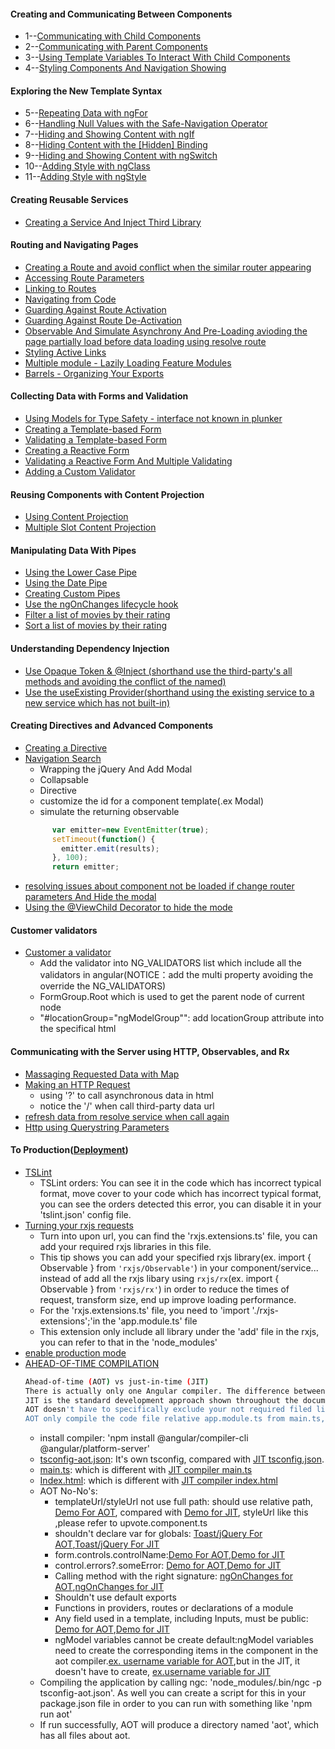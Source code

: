 #### Creating and Communicating Between Components
* 1--[Communicating with Child Components](https://plnkr.co/edit/NPY5og89qxa1jhWuOHtw)
* 2--[Communicating with Parent Components](https://plnkr.co/edit/Rm0nL9uMgGPUO3j7EH0F)
* 3--[Using Template Variables To Interact With Child Components](https://plnkr.co/edit/iOJ6d1tsUra0qbNYX54P)
* 4--[Styling Components And Navigation Showing](https://plnkr.co/edit/zIOcnEtO4Hx4u59AqoGx?p=info)
#### Exploring the New Template Syntax
* 5--[Repeating Data with ngFor](https://plnkr.co/edit/UoJWGBKmwsHuI4HvooIl)
* 6--[Handling Null Values with the Safe-Navigation Operator](https://plnkr.co/edit/K8JTinIjcw0u7FiuZpMM)
* 7--[Hiding and Showing Content with ngIf](https://plnkr.co/edit/LXnlULhj6nBPO7yifo7A)
* 8--[Hiding Content with the [Hidden] Binding](https://plnkr.co/edit/4Ui7kEHOp3fPLkcYaG6B)
* 9--[Hiding and Showing Content with ngSwitch](https://plnkr.co/edit/Vilb8799fzOC7pVsA5pR)
* 10--[Adding Style with ngClass](https://plnkr.co/edit/8jCI9tJjcnE013mmsHi4)
* 11--[Adding Style with ngStyle](https://plnkr.co/edit/6DWm5DAlIKXLjxY2HwhN?p=info)
#### Creating Reusable Services
* [Creating a Service And Inject Third Library](https://plnkr.co/edit/3cGfzHAKmt6DYZtJl8DK)
#### Routing and Navigating Pages
* [Creating a Route and avoid conflict when the similar router appearing](http://plnkr.co/edit/uxm1kj8A8DIXQQg4VPQf)
* [Accessing Route Parameters](http://plnkr.co/edit/7MJZc2FuP4wlzo88098n)
* [Linking to Routes](http://plnkr.co/edit/kGFJkbKPElB2tjBddyJh)
* [Navigating from Code](http://plnkr.co/edit/o40fPMINvax9bORdvy6H)
* [Guarding Against Route Activation](http://plnkr.co/edit/Ckuj11eAQUQQiG88Vz02)
* [Guarding Against Route De-Activation](http://plnkr.co/edit/Jl1BTwuClfbAydwgJqbp)
* [Observable And Simulate Asynchrony And Pre-Loading avioding the page partially load before data loading using resolve route](http://plnkr.co/edit/42W34uedJsxSnO4GfuCR)
* [Styling Active Links](http://plnkr.co/edit/yF5qkZWdPp6WzlArxtfX)
* [Multiple module - Lazily Loading Feature Modules](https://plnkr.co/edit/MkLLiAJWkHYjjJ58SYA8)
* [Barrels - Organizing Your Exports](https://plnkr.co/edit/C0aY1Hlqb5JwqCIhFAho)
#### Collecting Data with Forms and Validation
* [Using Models for Type Safety - interface not known in plunker](http://plnkr.co/edit/vDWIzoZrYW6JrU1q1IAa)
* [Creating a Template-based Form](http://plnkr.co/edit/oIVnAkszqOGwDyYTm7WF)
* [Validating a Template-based Form](http://plnkr.co/edit/1VqzHIqrHY4QY1QL3Uko)
* [Creating a Reactive Form ](http://plnkr.co/edit/LFob432TyAjwdEoc4Qo7)
* [Validating a Reactive Form And Multiple Validating](http://plnkr.co/edit/SUUG6w0QUJqU3cGtFrd0)
* [Adding a Custom Validator](http://plnkr.co/edit/FeYhmKgjR7nFoR0Op5xa)
#### Reusing Components with Content Projection
* [Using Content Projection](http://plnkr.co/edit/Zwe0OOwAQdXvHFn6k2jO)
* [Multiple Slot Content Projection](http://plnkr.co/edit/ski3P20beoPdlO2ZwQ0C)
#### Manipulating Data With Pipes
* [Using the Lower Case Pipe](http://plnkr.co/edit/pkKZAyBSD4VZoabcCo8G)
* [Using the Date Pipe](http://plnkr.co/edit/5tJ636Obmt77bro2b7WW)
* [Creating Custom Pipes](http://plnkr.co/edit/S7guOz5qx5xbzJHd3iHb)
* [Use the ngOnChanges lifecycle hook](http://plnkr.co/edit/EDPFB6N8k0XQRFMM448w)
* [Filter a list of movies by their rating](http://plnkr.co/edit/QVA3vMEgSQJ8XoUR7ElK)
* [Sort a list of movies by their rating](http://plnkr.co/edit/W8MhzGXjrphkra0DCOCg)
#### Understanding Dependency Injection
* [Use Opaque Token & @Inject (shorthand use the third-party's all methods and avoiding the conflict of the named)](http://plnkr.co/edit/pMDVwbUkjVR7qUUcvlp8)
* [Use the useExisting Provider(shorthand using the existing service to a new service which has not built-in)](http://plnkr.co/edit/PTojTPcFreI5IX27Edyv)
#### Creating Directives and Advanced Components
* [Creating a Directive](http://plnkr.co/edit/tEDReQReECfkysJCD0fC)
* [Navigation Search](http://plnkr.co/edit/F54Q88J571Abck92fE35)
   * Wrapping the jQuery And  Add Modal 
   * Collapsable 
   * Directive 
   * customize the id for a component template(.ex Modal)
   * simulate the returning observable
    ```js
          var emitter=new EventEmitter(true);
          setTimeout(function() {
            emitter.emit(results);
          }, 100);
          return emitter;
    ```
* [resolving issues about component not be loaded if change router parameters And Hide the modal](http://plnkr.co/edit/2mSJYTmnHecz0h5HUau5)
* [Using the @ViewChild Decorator to hide the mode](http://plnkr.co/edit/b1L5jEuMsNHOYf0LB6Al)
#### Customer validators
* [Customer a validator](http://plnkr.co/edit/A3hJUkP88mDZRDxF3ajQ)
  * Add the validator into NG_VALIDATORS list which include all the validators in angular(NOTICE：add the multi property avoiding the override the NG_VALIDATORS) 
  * FormGroup.Root which is used to get the parent node of current node
  * "#locationGroup="ngModelGroup"": add locationGroup attribute into the specifical html
#### Communicating with the Server using HTTP, Observables, and Rx
* [Massaging Requested Data with Map](http://plnkr.co/edit/ODS0GhIb2Rb5OdXaegLo)
* [Making an HTTP Request](http://plnkr.co/edit/hJ40JWN6nJpSvr8Ph0y9)
  * using '?' to call asynchronous data in html 
  * notice the '/' when call third-party data url
* [refresh data from resolve service when call again](http://plnkr.co/edit/krHtnnzSZunZEZpIPZH9)
* [Http using Querystring Parameters](http://plnkr.co/edit/UkKTiWo6MHKbAaSlAIoq)
#### To Production([Deployment](https://angular.io/docs/ts/latest/guide/deployment.html#!#sts=Optimize%20for%20production))
* [TSLint](https://palantir.github.io/tslint/)
  * TSLint orders: You can see it in the code which has incorrect typical format, move cover to your code which has incorrect typical format, you can see the orders detected this error, you can disable it in your 'tslint.json' config file.
* [Turning your rxjs requests](http://plnkr.co/edit/UkKTiWo6MHKbAaSlAIoq?p=info)
  * Turn into upon url, you can find the 'rxjs.extensions.ts' file, you can add your required rxjs libraries in this file.
  * This tip shows you can add your specified rxjs library(ex. import { Observable } from `'rxjs/Observable'`) in your component/service... instead of add all the rxjs libary using `rxjs/rx`(ex. import { Observable } from `'rxjs/rx'`) in order to reduce the times of request, transform size, end up improve loading performance.
  * For the 'rxjs.extensions.ts' file, you need to 'import './rxjs-extensions';'in the 'app.module.ts' file
  * This extension only include all library under the 'add' file in the rxjs, you can refer to that in the 'node_modules'
* [enable production mode](https://github.com/Wwawawa/angular2-fundamentals-Completing/blob/master/ng2-fundamentals/app/main.ts)
* [AHEAD-OF-TIME COMPILATION](https://angular.io/docs/ts/latest/cookbook/aot-compiler.html)
  ```sh
  Ahead-of-time (AOT) vs just-in-time (JIT)
  There is actually only one Angular compiler. The difference between AOT and JIT is a matter of timing and tooling. With AOT, the compiler runs once at build time using one set of libraries; with JIT it runs every time for every user at runtime using a different set of libraries.
  JIT is the standard development approach shown throughout the documentation.
  AOT doesn't have to specifically exclude your not required filed like test files .etc, AOT will walk through the code and figure out which file need to be included in our production build.
  AOT only compile the code file relative app.module.ts from main.ts, cannot deal with the config files, source control files.
  ```
  * install compiler: 'npm install @angular/compiler-cli @angular/platform-server'
  * [tsconfig-aot.json](https://github.com/Wwawawa/angular2-fundamental-exercise/blob/master/chapter17%20Production%20AOT/tsconfig-aot.json): It's own tsconfig, compared with [JIT tsconfig.json](https://github.com/Wwawawa/angular2-fundamentals-JIT/blob/master/ng2-fundamentals/tsconfig.json).
  * [main.ts](https://github.com/Wwawawa/angular2-fundamental-exercise/blob/master/chapter17%20Production%20AOT/app/main-aot.ts): which is different with [JIT compiler main.ts](https://github.com/Wwawawa/angular2-fundamentals-JIT/blob/master/ng2-fundamentals/app/main.ts)
  * [Index.html](https://github.com/Wwawawa/angular2-fundamental-exercise/blob/master/chapter17%20Production%20AOT/index.html): which is different with [JIT compiler index.html](https://github.com/Wwawawa/angular2-fundamentals-JIT/blob/master/ng2-fundamentals/index.html)
  * AOT No-No's:
    * templateUrl/styleUrl not use full path: should use relative path, [Demo For AOT](https://github.com/Wwawawa/angular2-fundamental-exercise/blob/master/chapter17%20Production%20AOT/app/events/create-event.component.ts), compared with [Demo for JIT](https://github.com/Wwawawa/angular2-fundamentals-JIT/blob/master/ng2-fundamentals/app/events/create-event.component.ts), styleUrl like this ,please refer to upvote.component.ts
    * shouldn't declare var for globals: [Toast/jQuery For AOT](https://github.com/Wwawawa/angular2-fundamental-exercise/blob/master/chapter17%20Production%20AOT/app/app.module.ts),[Toast/jQuery For JIT](https://github.com/Wwawawa/angular2-fundamentals-JIT/blob/master/ng2-fundamentals/app/app.module.ts)
    * form.controls.controlName:[Demo For AOT](https://github.com/Wwawawa/angular2-fundamental-exercise/blob/master/chapter17%20Production%20AOT/app/events/create-event.component.html),[Demo for JIT](https://github.com/Wwawawa/angular2-fundamentals-JIT/blob/master/ng2-fundamentals/app/events/create-event.component.html)
    * control.errors?.someError: [Demo for AOT](https://github.com/Wwawawa/angular2-fundamental-exercise/blob/master/chapter17%20Production%20AOT/app/user/profile.component.html),[Demo for JIT](https://github.com/Wwawawa/angular2-fundamentals-JIT/blob/master/ng2-fundamentals/app/user/profile.component.html)
    * Calling method with the right signature: [ngOnChanges for AOT](),[ngOnChanges for JIT](https://github.com/Wwawawa/angular2-fundamentals-JIT/blob/master/ng2-fundamentals/app/events/event-detail/session-list.component.ts)
    * Shouldn't use default exports
    * Functions in providers, routes or declarations of a module
    * Any field used in a template, including Inputs, must be public: [Demo for AOT](https://github.com/Wwawawa/angular2-fundamental-exercise/blob/master/chapter17%20Production%20AOT/app/nav/nav.component.ts),[Demo for JIT](https://github.com/Wwawawa/angular2-fundamentals-JIT/blob/master/ng2-fundamentals/app/nav/navbar.component.ts)    
    * ngModel variables cannot be create default:ngModel variables need to create the corresponding items in the component in the aot compiler.[ex. username variable for AOT](https://github.com/Wwawawa/angular2-fundamental-exercise/blob/master/chapter17%20Production%20AOT/app/user/login.component.ts),but in the JIT, it doesn't have to create, [ex.username variable for JIT](https://github.com/Wwawawa/angular2-fundamentals-JIT/blob/master/ng2-fundamentals/app/user/login.component.ts)
  * Compiling the application by calling ngc: 'node_modules/.bin/ngc -p tsconfig-aot.json'. As well you can create a script for this in your package.json file in order to you can run with something like 'npm run aot'
  * If run successfully, AOT will produce a directory named 'aot', which has all files about aot.
